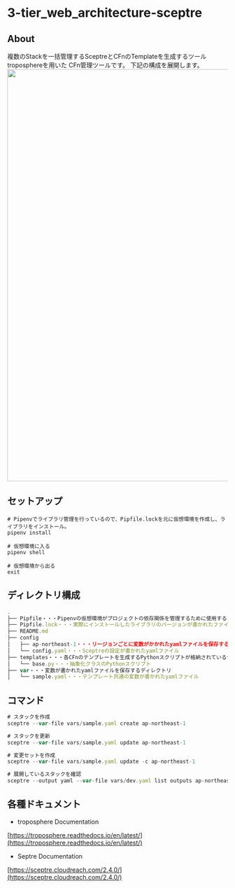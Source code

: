 # 3-tier_web_architecture-sceptre

## About
複数のStackを一括管理するSceptreとCFnのTemplateを生成するツールtroposphereを用いた
CFn管理ツールです。
下記の構成を展開します。
<img src="https://user-images.githubusercontent.com/44140439/97112670-fe72d000-1728-11eb-946a-9609c8da2996.png" width="692px" height="942px">

## セットアップ
```shell
# Pipenvでライブラリ管理を行っているので、Pipfile.lockを元に仮想環境を作成し、ライブラリをインストール。
pipenv install

# 仮想環境に入る
pipenv shell

# 仮想環境から出る
exit
```


## ディレクトリ構成
```jsx
.
├── Pipfile・・・Pipenvの仮想環境がプロジェクトの依存関係を管理するために使用するファイル
├── Pipfile.lock・・・実際にインストールしたライブラリのバージョンが書かれたファイル
├── README.md
├── config
│   ├── ap-northeast-1・・・リージョンごとに変数がかかれたyamlファイルを保存する
│   └── config.yaml・・・Sceptreの設定が書かれたyamlファイル
├── templates・・・各CFnのテンプレートを生成するPythonスクリプトが格納されているディレクトリ
│   └── base.py・・・抽象化クラスのPythonスクリプト
├── var・・・変数が書かれたyamlファイルを保存するディレクトリ
│   └── sample.yaml・・・テンプレート共通の変数が書かれたyamlファイル
```

## コマンド

```jsx
# スタックを作成
sceptre --var-file vars/sample.yaml create ap-northeast-1

# スタックを更新
sceptre --var-file vars/sample.yaml update ap-northeast-1

# 変更セットを作成
sceptre --var-file vars/sample.yaml update -c ap-northeast-1

# 展開しているスタックを確認
sceptre --output yaml --var-file vars/dev.yaml list outputs ap-northeast-1
```

## 各種ドキュメント

- troposphere Documentation

[https://troposphere.readthedocs.io/en/latest/](https://troposphere.readthedocs.io/en/latest/)

- Septre Documentation

[https://sceptre.cloudreach.com/2.4.0/](https://sceptre.cloudreach.com/2.4.0/)


